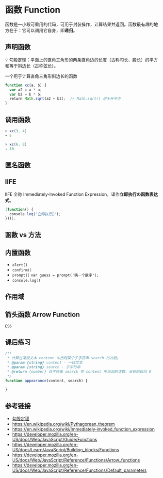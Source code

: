 # 函数 Function

函数是一小段可重用的代码，可用于封装操作，计算结果并返回。函数最有趣的地方在于：它可以调用它自身，即**递归**。

## 声明函数
💡 勾股定理：平面上的直角三角形的两条直角边的长度（古称勾长、股长）的平方和等于斜边长（古称弦长）。  

一个用于计算直角三角形斜边长的函数
```javascript
function xc(a, b) {
  var a2 = a * a;
  var b2 = b * b;
  return Math.sqrt(a2 + b2);  // Math.sqrt() 用于开平方
}
```

## 调用函数
```javascript
> xc(3, 4)
→ 5

> xc(6, 8)
→ 10
```

## 匿名函数

## IIFE
IIFE 全称 Immediately-Invoked Function Expression，译作**立即执行の函数表达式**。
```javascript
(function() {
  console.log('立即执行🚀');
})();
```

## 函数 vs 方法

## 内置函数
* `alert()`
* `confirm()`
* `prompt()` `var guess = prompt('猜一个数字');`
* `console.log()`

## 作用域

## 箭头函数 Arrow Function
`ES6`

## 课后练习
```javascript
/**
 * 计算在某段文本 content 中出现某个子字符串 search 的次数。
 * @param {string} content - 一段文本
 * @param {string} search - 子字符串
 * @return {number} 自字符串 search 在 content 中出现的次数，没有则返回 0
 */
function appearance(content, search) {
  
} 
```

## 参考链接
* [勾股定理](https://zh.wikipedia.org/wiki/%E5%8B%BE%E8%82%A1%E5%AE%9A%E7%90%86)
* https://en.wikipedia.org/wiki/Pythagorean_theorem
* https://en.wikipedia.org/wiki/Immediately-invoked_function_expression
* https://developer.mozilla.org/en-US/docs/Web/JavaScript/Guide/Functions
* https://developer.mozilla.org/en-US/docs/Learn/JavaScript/Building_blocks/Functions
* https://developer.mozilla.org/en-US/docs/Web/JavaScript/Reference/Functions/Arrow_functions
* https://developer.mozilla.org/en-US/docs/Web/JavaScript/Reference/Functions/Default_parameters

